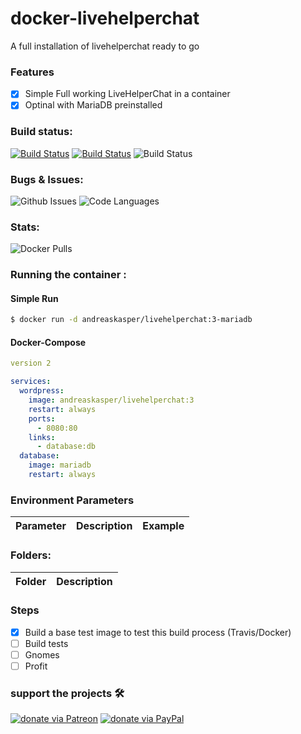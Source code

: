 # docker-livehelperchat
A full installation of livehelperchat ready to go 

### Features
- [x] Simple Full working LiveHelperChat in a container
- [x] Optinal with MariaDB preinstalled

### Build status:
[![Build Status](https://img.shields.io/docker/cloud/automated/andreaskasper/livehelperchat.svg)](https://hub.docker.com/r/andreaskasper/livehelperchat)
[![Build Status](https://img.shields.io/docker/cloud/build/andreaskasper/livehelperchat.svg)](https://hub.docker.com/r/andreaskasper/livehelperchat)
![Build Status](https://img.shields.io/docker/image-size/andreaskasper/livehelperchat/latest)

### Bugs & Issues:
![Github Issues](https://img.shields.io/github/issues/andreaskasper/docker-livehelperchat.svg)
![Code Languages](https://img.shields.io/github/languages/top/andreaskasper/docker-livehelperchat.svg)

### Stats:
![Docker Pulls](https://img.shields.io/docker/pulls/andreaskasper/livehelperchat.svg)

### Running the container :

#### Simple Run

```sh
$ docker run -d andreaskasper/livehelperchat:3-mariadb
```

#### Docker-Compose

```YAML
version 2

services:
  wordpress:
    image: andreaskasper/livehelperchat:3
    restart: always
    ports:
      - 8080:80
    links:
      - database:db
  database:
    image: mariadb
    restart: always
```


### Environment Parameters
| Parameter     | Description   | Example       |
| ------------- |:-------------:|:-------------:|



### Folders:
| Folder        | Description   |
| ------------- |:-------------:|



### Steps
- [x] Build a base test image to test this build process (Travis/Docker)
- [ ] Build tests
- [ ] Gnomes
- [ ] Profit

### support the projects :hammer_and_wrench:
[![donate via Patreon](https://img.shields.io/badge/Donate-Patreon-green.svg)](https://www.patreon.com/AndreasKasper)
[![donate via PayPal](https://img.shields.io/badge/Donate-PayPal-green.svg)](https://www.paypal.me/AndreasKasper)
